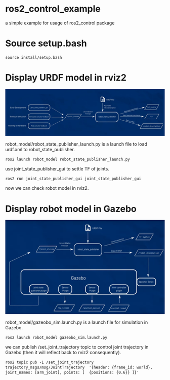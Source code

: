 # ros2_control_example
a simple example for usage of ros2_control package

# Source setup.bash
```
source install/setup.bash
```

# Display URDF model in rviz2
![Alt text](picture/urdf_publishing_explanation.jpg "urdf_publishing_explanation")

robot_model/robot_state_publisher_launch.py is a launch file to load urdf.xml to robot_state_publisher.

```
ros2 launch robot_model robot_state_publisher_launch.py
```

use joint_state_publisher_gui to settle TF of joints.

```
ros2 run joint_state_publisher_gui joint_state_publisher_gui
```

now we can check robot model in rviz2.

# Display robot model in Gazebo
![Alt text](picture/interaction_with_Gazebo.png "interaction_with_Gazebo")

robot_model/gazeobo_sim.launch.py is a launch file for simulation in Gazebo.

```
ros2 launch robot_model gazeobo_sim.launch.py
```

we can publish /set_joint_trajectory topic to control joint trajectory in Gazebo (then it will reflect back to rviz2 consequently).
```
ros2 topic pub -1 /set_joint_trajectory trajectory_msgs/msg/JointTrajectory  '{header: {frame_id: world}, joint_names: [arm_joint], points: [  {positions: {0.6}} ]}'
```
